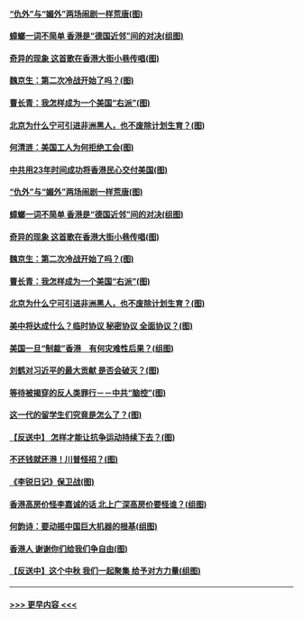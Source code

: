 #### [“仇外”与“媚外”两场闹剧一样荒唐(图)](../pages/p4/907689.md?t=09181933) 
#### [蟑螂一词不简单 香港是“德国近邻”间的对决(组图)](../pages/p4/907618.md?t=09181933) 
#### [奇异的现象 这首歌在香港大街小巷传唱(图)](../pages/p4/907583.md?t=09181933) 
#### [魏京生：第二次冷战开始了吗？(图)](../pages/p4/907581.md?t=09181933) 
#### [曹长青：我怎样成为一个美国“右派”(图)](../pages/p4/907580.md?t=09181933) 
#### [北京为什么宁可引进非洲黑人，也不废除计划生育？(图)](../pages/p4/907577.md?t=09181933) 
#### [何清涟：美国工人为何拒绝工会(图)](../pages/p4/907701.md?t=09181933) 
#### [中共用23年时间成功将香港民心交付美国(图)](../pages/p4/907698.md?t=09181933) 
#### [“仇外”与“媚外”两场闹剧一样荒唐(图)](../pages/p4/907689.md?t=09181933) 
#### [蟑螂一词不简单 香港是“德国近邻”间的对决(组图)](../pages/p4/907618.md?t=09181933) 
#### [奇异的现象 这首歌在香港大街小巷传唱(图)](../pages/p4/907583.md?t=09181933) 
#### [魏京生：第二次冷战开始了吗？(图)](../pages/p4/907581.md?t=09181933) 
#### [曹长青：我怎样成为一个美国“右派”(图)](../pages/p4/907580.md?t=09181933) 
#### [北京为什么宁可引进非洲黑人，也不废除计划生育？(图)](../pages/p4/907577.md?t=09181933) 
#### [美中将达成什么？临时协议 秘密协议 全面协议？(图)](../pages/p4/907576.md?t=09181933) 
#### [美国一旦“制裁”香港　有何灾难性后果？(组图)](../pages/p4/907575.md?t=09181933) 
#### [刘鹤对习近平的最大贡献 是否会破灭？(图)](../pages/p4/907509.md?t=09181933) 
#### [等待被揭穿的反人类罪行－－中共“脑控”(图)](../pages/p4/907167.md?t=09181933) 
#### [这一代的留学生们究竟是怎么了？(图)](../pages/p4/907473.md?t=09181933) 
#### [【反送中】 怎样才能让抗争运动持续下去？(图)](../pages/p4/907466.md?t=09181933) 
#### [不还钱就还港！川普怪招？(图)](../pages/p4/907474.md?t=09181933) 
#### [《李锐日记》保卫战(图)](../pages/p4/907465.md?t=09181933) 
#### [香港高房价怪李嘉诚的话 北上广深高房价要怪谁？(组图)](../pages/p4/907471.md?t=09181933) 
#### [何韵诗：要动摇中国巨大机器的根基(组图)](../pages/p4/907469.md?t=09181933) 
#### [香港人 谢谢你们给我们争自由(图)](../pages/p4/907402.md?t=09181933) 
#### [【反送中】这个中秋 我们一起聚集 给予对方力量(组图)](../pages/p4/907401.md?t=09181933) 

----
#### [ >>> 更早内容 <<< ](../indexes/p4-earlier.md)
